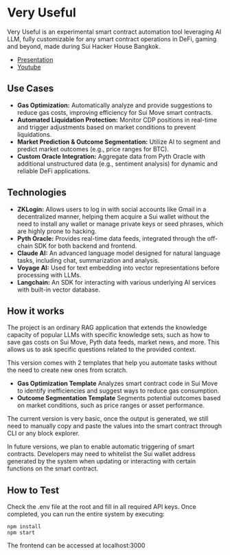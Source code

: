 # Very Useful

Very Useful is an experimental smart contract automation tool leveraging AI LLM, fully customizable for any smart contract operations in DeFi, gaming and beyond, made during Sui Hacker House Bangkok.

- [Presentation](https://drive.google.com/file/d/17HabVfUrAwQooxJ7bpeBtVEQvm9hmOlI/view?usp=sharing)
- [Youtube](https://youtu.be/eBgjeIZQe2M)

## Use Cases
- **Gas Optimization:** Automatically analyze and provide suggestions to reduce gas costs, improving efficiency for Sui Move smart contracts.
- **Automated Liquidation Protection:** Monitor CDP positions in real-time and trigger adjustments based on market conditions to prevent liquidations.
- **Market Prediction & Outcome Segmentation:** Utilize AI to segment and predict market outcomes (e.g., price ranges for BTC).
- **Custom Oracle Integration:** Aggregate data from Pyth Oracle with additional unstructured data (e.g., sentiment analysis) for dynamic and reliable DeFi applications.

## Technologies
- **ZKLogin:** Allows users to log in with social accounts like Gmail in a decentralized manner, helping them acquire a Sui wallet without the need to install any wallet or manage private keys or seed phrases, which are highly prone to hacking.
- **Pyth Oracle:** Provides real-time data feeds, integrated through the off-chain SDK for both backend and frontend.
- **Claude AI:** An advanced language model designed for natural language tasks, including chat, summarization and analysis.
- **Voyage AI:** Used for text embedding into vector representations before processing with LLMs.
- **Langchain:** An SDK for interacting with various underlying AI services with built-in vector database.

## How it works

The project is an ordinary RAG application that extends the knowledge capacity of popular LLMs with specific knowledge sets, such as how to save gas costs on Sui Move, Pyth data feeds, market news, and more. This allows us to ask specific questions related to the provided context.

This version comes with 2 templates that help you automate tasks without the need to create new ones from scratch.

- **Gas Optimization Template** Analyzes smart contract code in Sui Move to identify inefficiencies and suggest ways to reduce gas consumption.
- **Outcome Segmentation Template** Segments potential outcomes based on market conditions, such as price ranges or asset performance.

The current version is very basic, once the output is generated, we still need to manually copy and paste the values into the smart contract through CLI or any block explorer.

In future versions, we plan to enable automatic triggering of smart contracts. Developers may need to whitelist the Sui wallet address generated by the system when updating or interacting with certain functions on the smart contract.

## How to Test

Check the .env file at the root and fill in all required API keys. Once completed, you can run the entire system by executing:

```
npm install
npm start
```

The frontend can be accessed at localhost:3000
